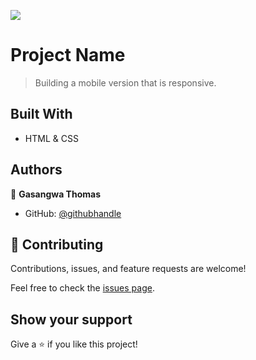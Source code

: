 ![](https://img.shields.io/badge/Microverse-blueviolet)

# Project Name

> Building a mobile version that is responsive.


## Built With

- HTML & CSS




## Authors

👤 **Gasangwa Thomas**

- GitHub: [@githubhandle](https://github.com/gasangw)


## 🤝 Contributing

Contributions, issues, and feature requests are welcome!

Feel free to check the [issues page](https://github.com/gasangw/Mobile-version/issues).

## Show your support

Give a ⭐️ if you like this project!


